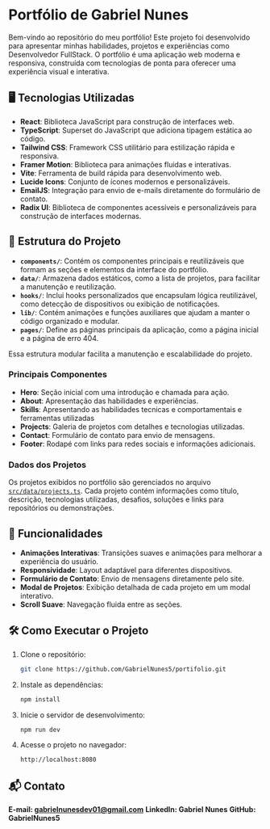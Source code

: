 # Portfólio de Gabriel Nunes

Bem-vindo ao repositório do meu portfólio! Este projeto foi desenvolvido para apresentar minhas habilidades, projetos e experiências como Desenvolvedor FullStack. O portfólio é uma aplicação web moderna e responsiva, construída com tecnologias de ponta para oferecer uma experiência visual e interativa.

## 🖥️ Tecnologias Utilizadas

- **React**: Biblioteca JavaScript para construção de interfaces web.
- **TypeScript**: Superset do JavaScript que adiciona tipagem estática ao código.
- **Tailwind CSS**: Framework CSS utilitário para estilização rápida e responsiva.
- **Framer Motion**: Biblioteca para animações fluidas e interativas.
- **Vite**: Ferramenta de build rápida para desenvolvimento web.
- **Lucide Icons**: Conjunto de ícones modernos e personalizáveis.
- **EmailJS**: Integração para envio de e-mails diretamente do formulário de contato.
- **Radix UI**: Biblioteca de componentes acessíveis e personalizáveis para construção de interfaces modernas.


## 📂 Estrutura do Projeto

- **`components/`**: Contém os componentes principais e reutilizáveis que formam as seções e elementos da interface do portfólio.
- **`data/`**: Armazena dados estáticos, como a lista de projetos, para facilitar a manutenção e reutilização.
- **`hooks/`**: Inclui hooks personalizados que encapsulam lógica reutilizável, como detecção de dispositivos ou exibição de notificações.
- **`lib/`**: Contém animações e funções auxiliares que ajudam a manter o código organizado e modular.
- **`pages/`**: Define as páginas principais da aplicação, como a página inicial e a página de erro 404.

Essa estrutura modular facilita a manutenção e escalabilidade do projeto.

### Principais Componentes

- **Hero**: Seção inicial com uma introdução e chamada para ação.
- **About**: Apresentação das habilidades e experiências.
- **Skills**: Apresentando as habilidades tecnicas e comportamentais e ferramentas utilizadas 
- **Projects**: Galeria de projetos com detalhes e tecnologias utilizadas.
- **Contact**: Formulário de contato para envio de mensagens.
- **Footer**: Rodapé com links para redes sociais e informações adicionais.

### Dados dos Projetos

Os projetos exibidos no portfólio são gerenciados no arquivo [`src/data/projects.ts`](src/data/projects.ts). Cada projeto contém informações como título, descrição, tecnologias utilizadas, desafios, soluções e links para repositórios ou demonstrações.

## 🚀 Funcionalidades

- **Animações Interativas**: Transições suaves e animações para melhorar a experiência do usuário.
- **Responsividade**: Layout adaptável para diferentes dispositivos.
- **Formulário de Contato**: Envio de mensagens diretamente pelo site.
- **Modal de Projetos**: Exibição detalhada de cada projeto em um modal interativo.
- **Scroll Suave**: Navegação fluida entre as seções.

## 🛠️ Como Executar o Projeto

1. Clone o repositório:
   ```bash
   git clone https://github.com/GabrielNunes5/portifolio.git
   ```
2. Instale as dependências:
   ```bash
   npm install
   ```
3. Inicie o servidor de desenvolvimento:
   ```bash
   npm run dev
   ```
4. Acesse o projeto no navegador:
   ```bash
   http://localhost:8080
   ```

## 📬 Contato

**E-mail: gabrielnunesdev01@gmail.com**
**LinkedIn: Gabriel Nunes**
**GitHub: GabrielNunes5**